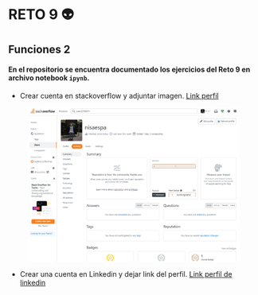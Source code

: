 # RETO 9 👽
## Funciones 2
#### En el repositorio se encuentra documentado los ejercicios del Reto 9 en archivo notebook `ipynb`.


+ Crear cuenta en stackoverflow y adjuntar imagen.
[Link perfil](https://stackoverflow.com/users/22765571/nisaespa?tab=profile)
<div align='center'>
<figure> <img src="https://raw.githubusercontent.com/nisaespa/RETO3/main/stackoverflow.png" alt="" width="1000" height="auto"/></br>
<figcaption><b></b></figcaption></figure>
</div>

+ Crear una cuenta en Linkedin y dejar link del perfil.
[Link perfil de linkedin](https://www.linkedin.com/in/nicolas-santiago-estupi%C3%B1an-parada-9b0408297)

